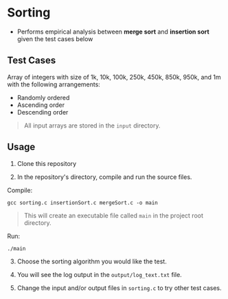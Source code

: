 # Sorting
- Performs empirical analysis between **merge sort** and **insertion sort** given the test cases below

## Test Cases

Array of integers with size of 1k, 10k, 100k, 250k, 450k, 850k, 950k, and 1m with the following arrangements:
- Randomly ordered
- Ascending order
- Descending order

>All input arrays are stored in the `input` directory.

## Usage
1. Clone this repository

2. In the repository's directory, compile and run the source files.
 
Compile:
```
gcc sorting.c insertionSort.c mergeSort.c -o main
```
> This will create an executable file called `main` in the project root directory.

Run:
```
./main
```

3. Choose the sorting algorithm you would like the test.

3. You will see the log output in the `output/log_text.txt` file.

4. Change the input and/or output files in `sorting.c` to try other test cases.

